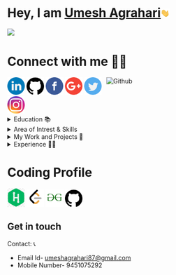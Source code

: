 <h1>Hey, I am <a href="https://www.linkedin.com/in/uka151/">Umesh Agrahari</a><img src="https://raw.githubusercontent.com/ABSphreak/ABSphreak/master/gifs/Hi.gif" width="4%"></h1>
        <a href="https://github.com/uka151/">
            <img src="https://komarev.com/ghpvc/?username=uka151">
        </a>
        <br>
        <h1>Connect with me 🤝🏻</h1>
        <img width="55%" align="right" alt="Github" src="https://raw.githubusercontent.com/onimur/.github/master/.resources/git-header.svg" />
<a href="https://www.linkedin.com/in/uka151/"><img src="logo/linkedin.png" width="40" /></a>
<a href="https://github.com/uka151"><img src="logo/github-logo.png" width="40" /></a>
<a href="https://www.facebook.com/umesh.agrahari.1"><img src="logo/facebook.png" width="40" /></a>
<a href="mailto:umeshagrahari87@gmail.com"><img src="logo/google-plus.png" width="40" /></a>
<a href="https://twitter.com/AgrahariUmesh"><img src="logo/twitter.png" width="40" /></a>
<a href="https://www.instagram.com/umesh_agrhari/?hl=en"><img src="logo/instagram.png" width="40" /></a>
<br>

<details>
    <summary>Education 📚</summary>
    <ul>
      <li>MCA (Pursuing): <a href="http://mmmut.ac.in/">Madan Mohan Malaviya University of Technology</a></li>
      <li>BCA: <a href="http://www.ignou.ac.in/">IGNOU</a>, Lucknow</a></li>
    </ul>
    </details>
     <details>
        <summary>Area of Intrest & Skills</summary>
        <h4> Area Of Intrest</h4>
        <ul>
        <li>Machine Learning</li>
        <li>Web Development</li>
         <li>Data Structures & Algorithms</li>
        </ul>
        </br>
        <h4>Skills</h4>
        <ul>
          <li>Programming- C, Core Java, Python</li>
          <li>DataBase- MySQL</li>
          <li>Platform- Linux(Ubuntu), Windows</li>
          <li>Web Technology- HTML, CSS, React JS, JavaScript</li>
        </ul>
      </details>
    <details>
        <summary>My Work and Projects 🤖</summary>
        <ul>
          <li>Credit Card Fraud Detection– Detect fraud credit card transaction on a dataset of over 284k rows using LOF & Isolation forest algorithm.</li>
          <li>UI Develop for Restaurent- This repository is for Ristorante con Fusion restaurant website using Most popular JavaScript Libraries React Js.</li>
          <li>VCS Technology- A web application for Computer Institute Management System- </li>
        </ul>
      </details>
      <details>
        <summary>Experience  👨‍💻</summary>
      <ul>
        <h3>CityKart Retail Pvt.Ltd. (Sep 2014- Mar 2018)</h3>
        <h4>IT Support Executive</h4>
        <li>
           <p> An IT professional having 3.6 yrs. in Retail industry
specialization in IT Infrastructure, ERP Implementation, IT
operation, Information security where my expertise and
experience can positively impact the organization’s
productivity and growth.</p>
        </li>
        <h3>Skill</h3>
        <li>
            Handled large retail project Proficiency in managing
configuration, maintenance of large scale of IT system &
application software & Hardware devices with a focus on
system network administration
        </li>
        <li>
            Complete setup of large format new retail stores from IT
infrastructure & application perspective.
        </li>
         </ul>
    </details>

 <h1>Coding Profile</h1>
 <a href="https://www.hackerrank.com/umeshagrahari87"><img src="logo/hackerrank.jpeg" width="40"></a>
 <a href="https://leetcode.com/uka151/"><img src="logo/leetcode.png" width="40"></a>
 <a href="https://auth.geeksforgeeks.org/user/uka151/practice/"><img src="logo/gfg.png" width="40"></a>
 <a href="www.github.com/uka151"><img src="logo/github-logo.png" width="40"></a>

 <h2>Get in touch </h2>
  <summary>Contact: 📞</summary>
  <ul>
  <li>Email Id- <a href="mailto: thecodebugged@gmail.com">umeshagrahari87@gmail.com</a>
   <li>Mobile Number- 9451075292</li> </li>
  <ul>
   
<br>
  